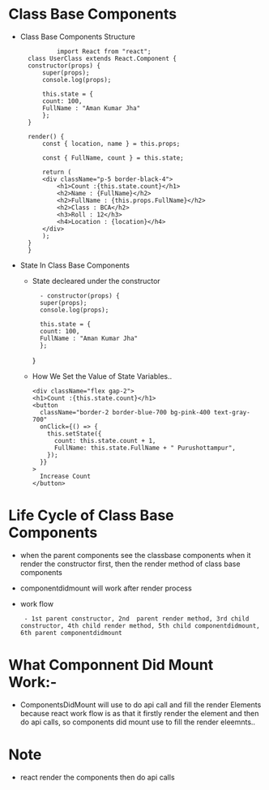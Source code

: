 # Class Base Components

- Class Base Components Structure

                import React from "react";
        class UserClass extends React.Component {
        constructor(props) {
            super(props);
            console.log(props);

            this.state = {
            count: 100,
            FullName : "Aman Kumar Jha"
            };
        }

        render() {
            const { location, name } = this.props;

            const { FullName, count } = this.state;

            return (
            <div className="p-5 border-black-4">
                <h1>Count :{this.state.count}</h1>
                <h2>Name : {FullName}</h2>
                <h2>FullName : {this.props.FullName}</h2>
                <h2>Class : BCA</h2>
                <h3>Roll : 12</h3>
                <h4>Location : {location}</h4>
            </div>
            );
        }
        }

- State In Class Base Components

  - State decleared under the constructor

          - constructor(props) {
          super(props);
          console.log(props);

          this.state = {
          count: 100,
          FullName : "Aman Kumar Jha"
          };

    }

  - How We Set the Value of State Variables..

        <div className="flex gap-2">
        <h1>Count :{this.state.count}</h1>
        <button
          className="border-2 border-blue-700 bg-pink-400 text-gray-700"
          onClick={() => {
            this.setState({
              count: this.state.count + 1,
              FullName: this.state.FullName + " Purushottampur",
            });
          }}
        >
          Increase Count
        </button>

      </div>

# Life Cycle of Class Base Components

- when the parent components see the classbase components when it render the constructor first, then the render method of class base components

- componentdidmount will work after render process 


- work flow

       - 1st parent constructor, 2nd  parent render method, 3rd child constructor, 4th child render method, 5th child componentdidmount, 6th parent componentdidmount


# What Componnent Did Mount Work:-
- ComponentsDidMount will use to do api call and fill the render Elements because
react work flow is as that it firstly render the element and then do api calls, so components did mount use to fill the render eleemnts..





# Note
- react render the components then do api calls